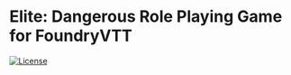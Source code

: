 Elite: Dangerous Role Playing Game for FoundryVTT
=================================================

[![License](https://img.shields.io/github/license/ElSaico/edrpg-fvtt)](https://github.com/ElSaico/edrpg-fvtt/blob/main/LICENSE)
